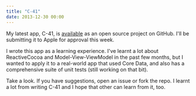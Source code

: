 ```yaml
---
title: "C-41"
date: 2013-12-30 00:00
---
```


<p>My latest app, C-41, is <a href="https://github.com/AshFurrow/C-41">available</a> as an open source project on GitHub. I'll be submitting it to Apple for approval this week. </p>

<p>I wrote this app as a learning experience. I've learnt a lot about ReactiveCocoa and Model-View-ViewModel in the past few months, but I wanted to apply it to a real-world app that used Core Data, and also has a comprehensive suite of unit tests (still working on that bit). </p>

<p>Take a look. If you have suggestions, open an issue or fork the repo. I learnt a lot from writing C-41 and I hope that other can learn from it, too. </p>

<!-- more -->

